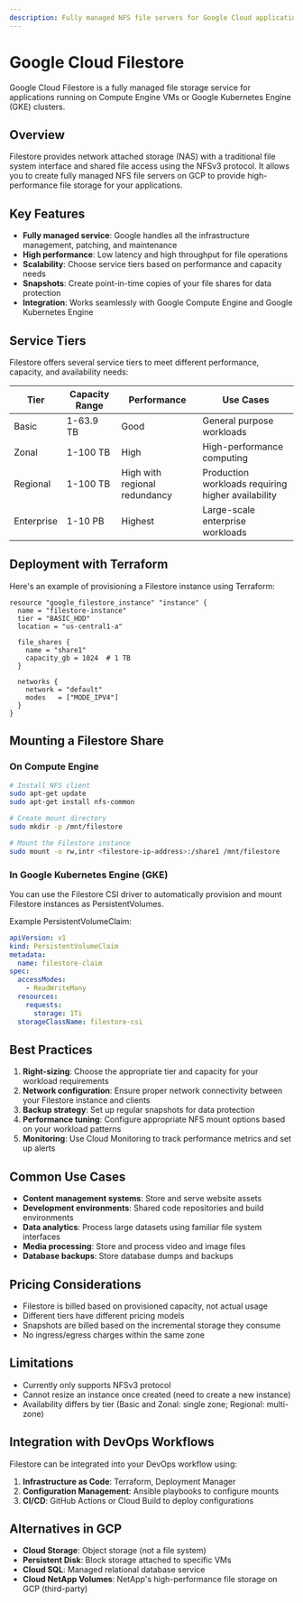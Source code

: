 ```yaml
---
description: Fully managed NFS file servers for Google Cloud applications 
---
```


# Google Cloud Filestore

Google Cloud Filestore is a fully managed file storage service for applications running on Compute Engine VMs or Google Kubernetes Engine (GKE) clusters.

## Overview

Filestore provides network attached storage (NAS) with a traditional file system interface and shared file access using the NFSv3 protocol. It allows you to create fully managed NFS file servers on GCP to provide high-performance file storage for your applications.

## Key Features

- **Fully managed service**: Google handles all the infrastructure management, patching, and maintenance
- **High performance**: Low latency and high throughput for file operations
- **Scalability**: Choose service tiers based on performance and capacity needs
- **Snapshots**: Create point-in-time copies of your file shares for data protection
- **Integration**: Works seamlessly with Google Compute Engine and Google Kubernetes Engine

## Service Tiers

Filestore offers several service tiers to meet different performance, capacity, and availability needs:

| Tier | Capacity Range | Performance | Use Cases |
|------|----------------|-------------|-----------|
| Basic | 1-63.9 TB | Good | General purpose workloads |
| Zonal | 1-100 TB | High | High-performance computing |
| Regional | 1-100 TB | High with regional redundancy | Production workloads requiring higher availability |
| Enterprise | 1-10 PB | Highest | Large-scale enterprise workloads |

## Deployment with Terraform

Here's an example of provisioning a Filestore instance using Terraform:

```hcl
resource "google_filestore_instance" "instance" {
  name = "filestore-instance"
  tier = "BASIC_HDD"
  location = "us-central1-a"
  
  file_shares {
    name = "share1"
    capacity_gb = 1024  # 1 TB
  }
  
  networks {
    network = "default"
    modes   = ["MODE_IPV4"]
  }
}
```

## Mounting a Filestore Share

### On Compute Engine

```bash
# Install NFS client
sudo apt-get update
sudo apt-get install nfs-common

# Create mount directory
sudo mkdir -p /mnt/filestore

# Mount the Filestore instance
sudo mount -o rw,intr <filestore-ip-address>:/share1 /mnt/filestore
```

### In Google Kubernetes Engine (GKE)

You can use the Filestore CSI driver to automatically provision and mount Filestore instances as PersistentVolumes.

Example PersistentVolumeClaim:

```yaml
apiVersion: v1
kind: PersistentVolumeClaim
metadata:
  name: filestore-claim
spec:
  accessModes:
    - ReadWriteMany
  resources:
    requests:
      storage: 1Ti
  storageClassName: filestore-csi
```

## Best Practices

1. **Right-sizing**: Choose the appropriate tier and capacity for your workload requirements
2. **Network configuration**: Ensure proper network connectivity between your Filestore instance and clients
3. **Backup strategy**: Set up regular snapshots for data protection
4. **Performance tuning**: Configure appropriate NFS mount options based on your workload patterns
5. **Monitoring**: Use Cloud Monitoring to track performance metrics and set up alerts

## Common Use Cases

- **Content management systems**: Store and serve website assets
- **Development environments**: Shared code repositories and build environments
- **Data analytics**: Process large datasets using familiar file system interfaces
- **Media processing**: Store and process video and image files
- **Database backups**: Store database dumps and backups

## Pricing Considerations

- Filestore is billed based on provisioned capacity, not actual usage
- Different tiers have different pricing models
- Snapshots are billed based on the incremental storage they consume
- No ingress/egress charges within the same zone

## Limitations

- Currently only supports NFSv3 protocol
- Cannot resize an instance once created (need to create a new instance)
- Availability differs by tier (Basic and Zonal: single zone; Regional: multi-zone)

## Integration with DevOps Workflows

Filestore can be integrated into your DevOps workflow using:

1. **Infrastructure as Code**: Terraform, Deployment Manager
2. **Configuration Management**: Ansible playbooks to configure mounts
3. **CI/CD**: GitHub Actions or Cloud Build to deploy configurations

## Alternatives in GCP

- **Cloud Storage**: Object storage (not a file system)
- **Persistent Disk**: Block storage attached to specific VMs
- **Cloud SQL**: Managed relational database service
- **Cloud NetApp Volumes**: NetApp's high-performance file storage on GCP (third-party)